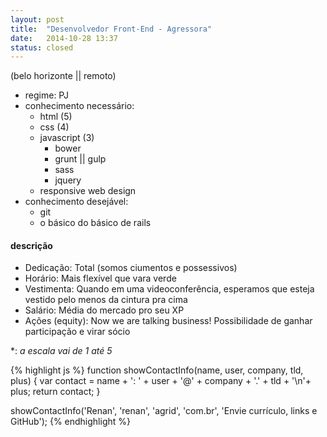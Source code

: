 ```yaml
---
layout: post
title:  "Desenvolvedor Front-End - Agressora"
date:   2014-10-28 13:37
status: closed
---
```


(belo horizonte || remoto)

* regime: PJ
* conhecimento necessário:
  * html (5)
  * css (4)
  * javascript (3)
    * bower
    * grunt || gulp
    * sass
    * jquery
  * responsive web design
* conhecimento desejável:
  * git
  * o básico do básico de rails

#### descrição

* Dedicação: Total (somos ciumentos e possessivos)
* Horário: Mais flexível que vara verde
* Vestimenta: Quando em uma videoconferência, esperamos que esteja vestido pelo menos da cintura pra cima
* Salário: Média do mercado pro seu XP
* Ações (equity): Now we are talking business! Possibilidade de ganhar participação e virar sócio

\*: *a escala vai de 1 até 5*


{% highlight js %}
function showContactInfo(name, user, company, tld, plus) {
  var contact = name + ': ' + user + '@' + company + '.' + tld + '\n'+ plus;
  return contact;
}

showContactInfo('Renan', 'renan', 'agrid', 'com.br', 'Envie currículo, links e GitHub');
{% endhighlight %}
